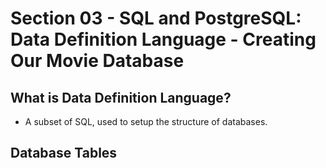 # Section 03 - SQL and PostgreSQL: Data Definition Language - Creating Our Movie Database

## What is Data Definition Language?
* A subset of SQL, used to setup the structure of databases.

## Database Tables